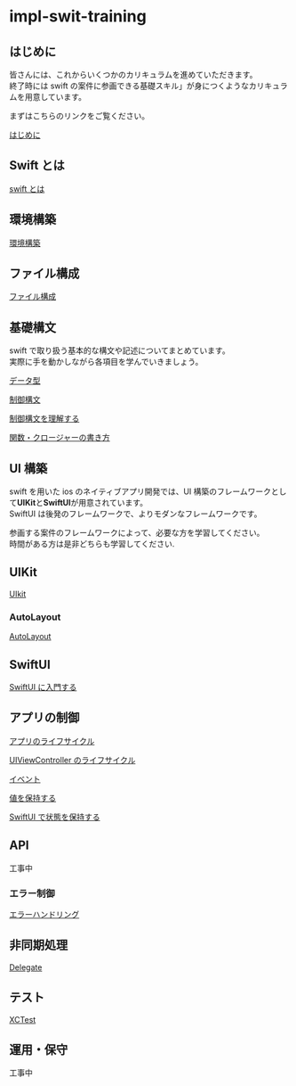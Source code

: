 # impl-swit-training

## はじめに

皆さんには、これからいくつかのカリキュラムを進めていただきます。  
終了時には swift の案件に参画できる基礎スキル」が身につくようなカリキュラムを用意しています。

まずはこちらのリンクをご覧ください。

[はじめに](./READMES/はじめに/はじめに.md)

## Swift とは

[swift とは](./READMES/swiftとは/swiftとは.md)

## 環境構築

[環境構築](./READMES/環境構築/環境構築.md)

## ファイル構成

[ファイル構成](./READMES/ファイル構成/ファイル構成.md)

## 基礎構文

swift で取り扱う基本的な構文や記述についてまとめています。  
実際に手を動かしながら各項目を学んでいきましょう。

[データ型](/READMES/データ型/Swiftのデータ型.md)

[制御構文](/READMES/制御構文/制御構文とはなにか.md)

[制御構文を理解する](/READMES/制御構文/実例を通して制御構文を理解する.md)

[関数・クロージャーの書き方](/READMES/関数・クロージャ/関数・クロージャ.md)

## UI 構築

swift を用いた ios のネイティブアプリ開発では、UI 構築のフレームワークとして**UIKit**と**SwiftUI**が用意されています。  
SwiftUI は後発のフレームワークで、よりモダンなフレームワークです。

参画する案件のフレームワークによって、必要な方を学習してください。  
時間がある方は是非どちらも学習してください.

## UIKit

[UIkit](./READMES/UIkit/UIkit.md)

### AutoLayout

[AutoLayout](./READMES/UIkit/AutoLayout/AutoLayout.md)

## SwiftUI

[SwiftUI に入門する](/READMES/SwiftUIに入門する/SwiftUI%20レイアウトの基礎.md)

## アプリの制御

[アプリのライフサイクル](./READMES/アプリの制御/アプリのライフサイクル/アプリのライフサイクル.md)

[UIViewController のライフサイクル](<./READMES/アプリの制御/UIViewControllerのライフサイクル(Uikit)/>)

[イベント](./READMES/アプリの制御/イベント/イベント.md)

[値を保持する](./READMES/アプリの制御/値を保持する/値を保持する.md)

[SwiftUI で状態を保持する](./READMES/SwiftUIに入門する/状態の保持.md)

## API

工事中

### エラー制御

[エラーハンドリング](./READMES/エラーハンドリング/Swiftでエラーハンドリングを実装する.md)

## 非同期処理

[Delegate](./READMES/非同期処理/Delegate/delegate.md)

## テスト

[XCTest](./READMES/単体試験~XCTestをやってみよう！~/0.%20XCTestとはなにか・なぜやるのか.md)

## 運用・保守

工事中
